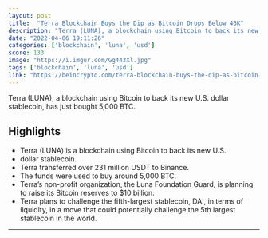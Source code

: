 ```yaml
---
layout: post
title:  "Terra Blockchain Buys the Dip as Bitcoin Drops Below 46K"
description: "Terra (LUNA), a blockchain using Bitcoin to back its new U.S. dollar stablecoin, has just bought 5,000 BTC."
date: "2022-04-06 19:11:26"
categories: ['blockchain', 'luna', 'usd']
score: 133
image: "https://i.imgur.com/Gg443Xl.jpg"
tags: ['blockchain', 'luna', 'usd']
link: "https://beincrypto.com/terra-blockchain-buys-the-dip-as-bitcoin-drops-below-46k/"
---
```


Terra (LUNA), a blockchain using Bitcoin to back its new U.S. dollar stablecoin, has just bought 5,000 BTC.

## Highlights

- Terra (LUNA) is a blockchain using Bitcoin to back its new U.S.
- dollar stablecoin.
- Terra transferred over 231 million USDT to Binance.
- The funds were used to buy around 5,000 BTC.
- Terra’s non-profit organization, the Luna Foundation Guard, is planning to raise its Bitcoin reserves to $10 billion.
- Terra plans to challenge the fifth-largest stablecoin, DAI, in terms of liquidity, in a move that could potentially challenge the 5th largest stablecoin in the world.

---
